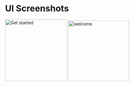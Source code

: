 # UI Screenshots

<img width="202" alt="Get started" src="https://github.com/RidaSalman/Real-Time-Weather-App-Flutter/assets/91198729/781421ab-3ccd-4c11-bb39-41a0db82c47d">
<img width="198" alt="welcome" src="https://github.com/RidaSalman/Real-Time-Weather-App-Flutter/assets/91198729/9a4e71c4-87ba-4168-977d-3322a9b1b622">
